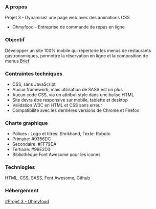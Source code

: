 ### A propos
Projet 3 - Dynamisez une page web avec des animations CSS
- Ohmyfood - Entreprise de commande de repas en ligne

### Objectif
Développer un site 100% mobile qui répertorie les menus de restaurants gastronomiques, permettre la réservation en ligne et la composition de menus
[Brief](https://s3-eu-west-1.amazonaws.com/course.oc-static.com/projects/DW_P3/Brief%20cre%CC%81atif%20-%20Ohmyfood!.pdf)

### Contraintes techniques
- CSS, sans JavaScript
- Aucun framework, mais utilisation de SASS est un plus
- Aucun code CSS, via un attribut style dans une balise HTML
- Site devra être responsive sur mobile, tablette et desktop
- Validation W3C en HTML et CSS sans erreur
- Compatibilité avec les dernières versions de Chrome et Firefox

### Charte graphique
- Polices : Logo et titres: Shrikhand, Texte: Roboto
- Primaire: #9356DC
- Secondaire: #FF79DA
- Tertiaire: #99E2D0
- Bibliothèque Font Awesome pour les icones

### Technlogies
HTML, CSS, SASS, Font Awesome, Github

### Hébergement
[#Projet 3 - Ohmyfood](https://grimonprezalexis.github.io/GrimonprezAlexis_3_11022021.github.io/)
